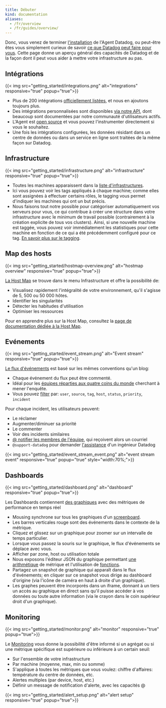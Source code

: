 ```yaml
---
title: Débuter
kind: documentation
aliases:
  - /fr/overview
  - /fr/guides/overview/
---
```

Donc, vous venez de terminer [l'installation][1] de l'Agent Datadog, ou peut-être êtes vous simplement curieux de savoir [ce que Datadog peut faire pour vous][2]. Cette page donne un aperçu général des capacités de Datadog et de la façon dont il peut vous aider à mettre votre infrastructure au pas.

## Intégrations

{{< img src="getting_started/integrations.png" alt="integrations" responsive="true" popup="true">}}

* Plus de 200 intégrations [officiellement listées][3], et nous en ajoutons toujours plus.
* Des intégrations personnalisées sont disponibles [via notre API][4], dont beaucoup sont documentées par notre communauté d'utilisateurs actifs.
* L'Agent est [open source][5] et vous pouvez l'instrumenter directement si vous le souhaitez.
* Une fois les intégrations configurées, les données résidant dans un centre de données ou
dans un service en ligne sont traitées de la même façon sur Datadog.

## Infrastructure

{{< img src="getting_started/infrastructure.png" alt="infrastructure" responsive="true" popup="true">}}

* Toutes les machines apparaissent dans la [liste d'infrastructures](/graphing/infrastructure).
* Ici vous pouvez voir les tags appliqués à chaque machine; comme elles sont assignées à
effectuer certains rôles, le tagging vous permet d'indiquer les machines qui ont
un but précis.
* Nous faisons tout notre possible pour catégoriser automatiquement vos serveurs
pour vous, ce qui contribue à créer une structure dans votre infrastructure avec le minimum
de travail possible (contrairement à la création explicite de tous vos clusters).
Ainsi, si une nouvelle machine est taggée, vous pouvez voir immédiatement les statistiques
pour cette machine en fonction de ce qui a été précédemment configuré pour ce tag. [En savoir plus sur le tagging](/getting_started/tagging).

## Map des hosts

{{< img src="getting_started/hostmap-overview.png" alt="hostmap overview" responsive="true" popup="true">}}

[La Host Map](/graphing/infrastructure/hostmap) se trouve dans le menu Infrastructure et offre la possibilité de:

* Visualisez rapidement l'intégralité de votre environnement, qu'il s'agisse de 5, 500 ou 50 000 hôtes.
* Identifier les singularités
* Détecter les habitudes d'utilisation
* Optimiser les ressources

Pour en apprendre plus sur la Host Map, consultez la [page de documentation dédiée à la Host Map][10].

## Evénements

{{< img src="getting_started/event_stream.png" alt="Event stream" responsive="true" popup="true">}}

[Le flux d'événements](/graphing/event_stream) est basé sur les mêmes conventions qu'un blog:

* Chaque événement du flux peut être commenté.
* Idéal pour les [équipes réparties aux quatre coins du monde](/account_management/team) cherchant à mener l'enquête.
* Vous pouvez [filter][8] par: `user`, `source`, `tag`, `host`, `status`, `priority`, `incident`

Pour chaque incident, les utilisateurs peuvent:

* Le réclamer
* Augmenter/diminuer sa priorité
* Le commenter
* Voir des incidents similaires
* [@ notifier les membres de l'équipe](/graphing/event_stream/#@-notifications), qui reçoivent alors un courriel
* `@support-datadog` pour demander [l'assistance](/help) d'un ingénieur Datadog

{{< img src="getting_started/event_stream_event.png" alt="event stream event" responsive="true" popup="true" style="width:70%;">}}

## Dashboards

{{< img src="getting_started/dashboard.png" alt="dashboard" responsive="true" popup="true">}}

Les Dashboards contiennent [des graphiques][11] avec des métriques de performance en temps réel

* Mousing synchrone sur tous les graphiques d'un [screenboard](/graphing/dashboards/screenboard).
* Les barres verticales rouge sont des événements dans le contexte de la métrique.
* Cliquez et glissez sur un graphique pour zoomer sur un intervalle de temps particulier.
* Lorsque vous passez la souris sur le graphique, le flux d'événements se déplace avec vous.
* Afficher par zone, host ou utilisation totale
* Nous exposons l'éditeur JSON du graphique permettant [une arithmétique][12] de métrique et
l'utilisation de [fonctions][13].
* Partagez un snapshot de graphique qui apparaît dans le flux d'événements; en cliquer sur
ce snapshot vous dirige au dashboard d'origine (via l'icône de caméra en haut à droite d'un graphique).
* Les graphes peuvent être incorporés dans un iframe, donnant à un tiers un accès au graphique en direct
sans qu'il puisse accéder à vos données ou toute autre information (via le crayon dans le coin supérieur droit d'un graphique).

## Monitoring

{{< img src="getting_started/monitor.png" alt="monitor" responsive="true" popup="true">}}

Le [Monitoring][14] vous donne la possibilité d'être informé si un agrégat ou si une métrique spécifique est supérieure ou inférieure à un certain seuil:

* Sur l'ensemble de votre infrastructure
* Par machine (moyenne, max, min ou somme)
* S'applique à toutes les métriques que vous voulez: chiffre d'affaires: température du centre de données, etc.
* Alertes multiples (par device, host, etc.)
* Définir un message de notification d'alerte, avec les capacités @

{{< img src="getting_started/alert_setup.png" alt="alert setup" responsive="true" popup="true">}}

[1]: /agent/
[2]: http://www.datadoghq.com/product/
[3]: http://www.datadoghq.com/integrations/
[4]: /api/
[5]: https://github.com/DataDog/dd-agent/
[8]: https://www.datadoghq.com/blog/filter-datadog-events-stream-pinpoint-events-infrastructure/
[10]: /graphing/infrastructure/hostmap/
[11]: /graphing/
[12]: /graphing/miscellaneous/functions/
[13]: https://www.datadoghq.com/blog/rank-filter-performance-monitoring-metrics-top-function/
[14]: /monitors/
